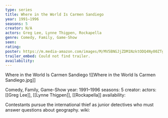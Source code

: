```yaml
---
type: series
title: Where in the World Is Carmen Sandiego
year: 1991–1996
seasons: 5
creator: N/A
actors: Greg Lee, Lynne Thigpen, Rockapella
genre: Comedy, Family, Game-Show
seen:
rating: 
poster: https://m.media-amazon.com/images/M/MV5BNGJjZDM1NzktODQ4Ny00ZTg3LWFhMDItNGRiODdjNTMyMjg3XkEyXkFqcGdeQXVyNjk1Njg5NTA@._V1_SX300.jpg
trailer_embed: Could not find trailer.
availability:
---
```

Where in the World Is Carmen Sandiego
![[Where in the World Is Carmen Sandiego.jpg]]

Comedy, Family, Game-Show
year: 1991–1996
seasons: 5
creator: 
actors: [[Greg Lee]], [[Lynne Thigpen]], [[Rockapella]]
availability:

Contestants pursue the international thief as junior detectives who must answer questions about geography.
wiki: 


